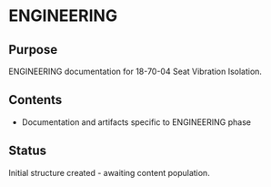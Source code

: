 # ENGINEERING

## Purpose
ENGINEERING documentation for 18-70-04 Seat Vibration Isolation.

## Contents
- Documentation and artifacts specific to ENGINEERING phase

## Status
Initial structure created - awaiting content population.
